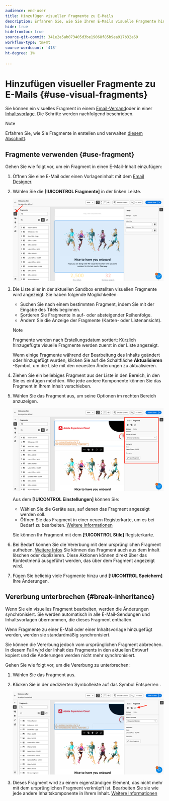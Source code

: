 ```yaml
---
audience: end-user
title: Hinzufügen visueller Fragmente zu E-Mails
description: Erfahren Sie, wie Sie Ihren E-Mails visuelle Fragmente hinzufügen
hide: true
hidefromtoc: true
source-git-commit: 341e2a5ab073405d3be19068f85b9ea917b32a69
workflow-type: tm+mt
source-wordcount: '418'
ht-degree: 1%

---
```


# Hinzufügen visueller Fragmente zu E-Mails {#use-visual-fragments}

Sie können ein visuelles Fragment in einem [Email-Versand](get-started-email-designer.md)oder in einer [Inhaltsvorlage](use-email-templates.md). Die Schritte werden nachfolgend beschrieben.


>[!NOTE]
>
>Erfahren Sie, wie Sie Fragmente in erstellen und verwalten [diesem Abschnitt](fragments.md).


## Fragmente verwenden {#use-fragment}

Gehen Sie wie folgt vor, um ein Fragment in einen E-Mail-Inhalt einzufügen:

1. Öffnen Sie eine E-Mail oder einen Vorlageninhalt mit dem [Email Designer](get-started-email-designer.md).

1. Wählen Sie die **[!UICONTROL Fragmente]** in der linken Leiste.

   ![](assets/fragments-in-designer.png)

1. Die Liste aller in der aktuellen Sandbox erstellten visuellen Fragmente wird angezeigt. Sie haben folgende Möglichkeiten:

   * Suchen Sie nach einem bestimmten Fragment, indem Sie mit der Eingabe des Titels beginnen.
   * Sortieren Sie Fragmente in auf- oder absteigender Reihenfolge.
   * Ändern Sie die Anzeige der Fragmente (Karten- oder Listenansicht).

   >[!NOTE]
   >
   >Fragmente werden nach Erstellungsdatum sortiert: Kürzlich hinzugefügte visuelle Fragmente werden zuerst in der Liste angezeigt.

   Wenn einige Fragmente während der Bearbeitung des Inhalts geändert oder hinzugefügt wurden, klicken Sie auf die Schaltfläche **Aktualisieren** -Symbol, um die Liste mit den neuesten Änderungen zu aktualisieren.

1. Ziehen Sie ein beliebiges Fragment aus der Liste in den Bereich, in den Sie es einfügen möchten. Wie jede andere Komponente können Sie das Fragment in Ihrem Inhalt verschieben.

1. Wählen Sie das Fragment aus, um seine Optionen im rechten Bereich anzuzeigen.

   ![](assets/fragment-right-pane.png)

   Aus dem **[!UICONTROL Einstellungen]** können Sie:

   * Wählen Sie die Geräte aus, auf denen das Fragment angezeigt werden soll.
   * Öffnen Sie das Fragment in einer neuen Registerkarte, um es bei Bedarf zu bearbeiten. [Weitere Informationen](../email/fragments.md#edit-fragments)

   Sie können Ihr Fragment mit dem **[!UICONTROL Stile]** Registerkarte.

1. Bei Bedarf können Sie die Vererbung mit dem ursprünglichen Fragment aufheben. [Weitere Infos](#break-inheritance)
Sie können das Fragment auch aus dem Inhalt löschen oder duplizieren. Diese Aktionen können direkt über das Kontextmenü ausgeführt werden, das über dem Fragment angezeigt wird.

1. Fügen Sie beliebig viele Fragmente hinzu und **[!UICONTROL Speichern]** Ihre Änderungen.

## Vererbung unterbrechen {#break-inheritance}

Wenn Sie ein visuelles Fragment bearbeiten, werden die Änderungen synchronisiert. Sie werden automatisch in alle E-Mail-Sendungen und Inhaltsvorlagen übernommen, die dieses Fragment enthalten.

Wenn Fragmente zu einer E-Mail oder einer Inhaltsvorlage hinzugefügt werden, werden sie standardmäßig synchronisiert.

Sie können die Vererbung jedoch vom ursprünglichen Fragment abbrechen. In diesem Fall wird der Inhalt des Fragments in den aktuellen Entwurf kopiert und die Änderungen werden nicht mehr synchronisiert.

Gehen Sie wie folgt vor, um die Vererbung zu unterbrechen:

1. Wählen Sie das Fragment aus.

1. Klicken Sie in der dedizierten Symbolleiste auf das Symbol Entsperren .

   ![](assets/fragment-break-inheritance.png)

1. Dieses Fragment wird zu einem eigenständigen Element, das nicht mehr mit dem ursprünglichen Fragment verknüpft ist. Bearbeiten Sie sie wie jede andere Inhaltskomponente in Ihrem Inhalt. [Weitere Informationen](content-components.md)
